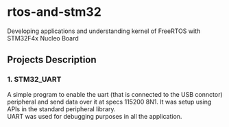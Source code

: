 # rtos-and-stm32
Developing applications and understanding kernel of FreeRTOS with STM32F4x Nucleo Board

## Projects Description

### 1. STM32_UART  
A simple program to enable the uart (that is connected to the USB connctor) peripheral 
and send data over it at specs 115200 8N1. It was setup using APIs in the standard peripheral library.    
UART was used for debugging purposes in all the application.
